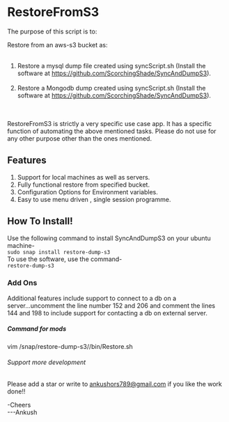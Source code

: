 # RestoreFromS3
The purpose of this script is to:

Restore from an aws-s3 bucket as:<br /><br />
1) Restore a mysql dump file created using syncScript.sh (Install the software at https://github.com/ScorchingShade/SyncAndDumpS3).<br /><br />
2) Restore a Mongodb dump created using syncScript.sh (Install the software at https://github.com/ScorchingShade/SyncAndDumpS3).
<br /><br /><br />

RestoreFromS3 is strictly a very specific use case app. It has a specific function of automating the above mentioned tasks.
Please do not use for any other purpose other than the ones mentioned.

## Features
1) Support for local machines as well as servers.
2) Fully functional restore from specified bucket.
3) Configuration Options for Environment variables.
4) Easy to use menu driven , single session programme.

## How To Install!
Use the following command to install SyncAndDumpS3 on your ubuntu machine-<br>
`sudo snap install restore-dump-s3`
<br>
To use the software, use the command-<br>
`restore-dump-s3`



### Add Ons
Additional features include support to connect to a db on a server...uncomment the line number 152 and 206 and comment the lines 144 and 198 to include support for contacting a db on external server.

##### Command for mods
vim /snap/restore-dump-s3/<Revision-ver>/bin/Restore.sh


###### Support more development
Please add a star or write to ankushors789@gmail.com if you like the work done!! 

-Cheers<br>
---Ankush





